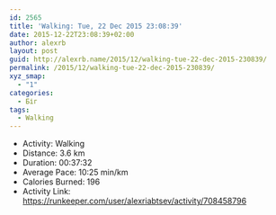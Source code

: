 ```yaml
---
id: 2565
title: 'Walking: Tue, 22 Dec 2015 23:08:39'
date: 2015-12-22T23:08:39+02:00
author: alexrb
layout: post
guid: http://alexrb.name/2015/12/walking-tue-22-dec-2015-230839/
permalink: /2015/12/walking-tue-22-dec-2015-230839/
xyz_smap:
  - "1"
categories:
  - Біг
tags:
  - Walking
---
```

<ul class="rk-list">
  <li class="rk-activity">
    Activity: Walking
  </li>
  <li class="rk-distance">
    Distance: 3.6 km
  </li>
  <li class="rk-duration">
    Duration: 00:37:32
  </li>
  <li class="rk-avg-pace">
    Average Pace: 10:25 min/km
  </li>
  <li class="rk-calories">
    Calories Burned: 196
  </li>
  <li class="rk-activity-link">
    Activity Link: <a href="https://runkeeper.com/user/alexriabtsev/activity/708458796">https://runkeeper.com/user/alexriabtsev/activity/708458796</a>
  </li>
</ul>